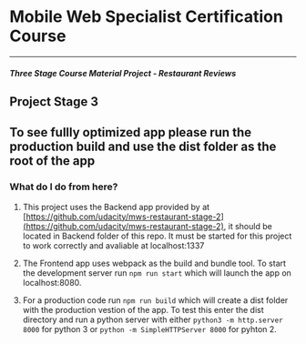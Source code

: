 # Mobile Web Specialist Certification Course
---
#### _Three Stage Course Material Project - Restaurant Reviews_

## Project Stage 3

## To see fullly optimized app please run the production build and use the dist folder as the root of the app

### What do I do from here?

1. This project uses the Backend app provided by at [https://github.com/udacity/mws-restaurant-stage-2](https://github.com/udacity/mws-restaurant-stage-2), it should be located in Backend folder of this repo. It must be started for this project to work correctly and avaliable at localhost:1337

2. The Frontend app uses webpack as the build and bundle tool. To start the development server run `npm run start` which will launch the app on localhost:8080.

3. For a production code run `npm run build` which will create a dist folder with the production vestion of the app. To test this enter the dist directory and run a python server with either `python3 -m http.server 8000` for python 3 or `python -m SimpleHTTPServer 8000` for pyhton 2.